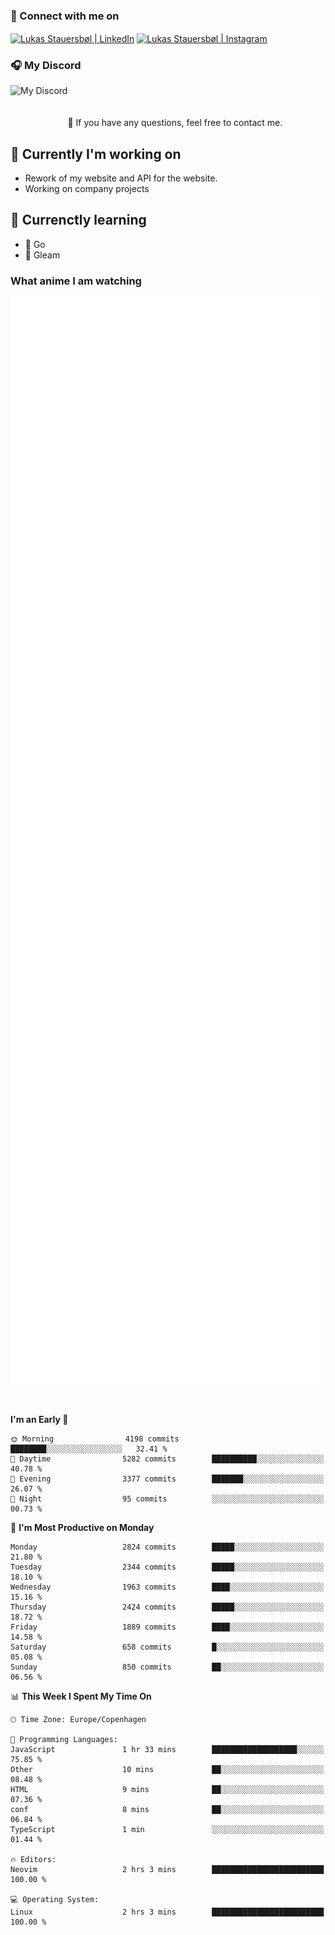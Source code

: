 ### 🔗 Connect with me on
<a href="https://www.instagram.com/lukas_stauersbol" target="_blank"><img align="center" src="https://raw.githubusercontent.com/stauersbol/stauersbol/main/images/instagram.svg" alt="Lukas Stauersbøl | LinkedIn" width="30px"/></a>
<a href="https://www.linkedin.com/in/lukas-stauersbol/" target="_blank"><img align="center" src="https://raw.githubusercontent.com/stauersbol/stauersbol/main/images/linkedin.svg" alt="Lukas Stauersbøl | Instagram" width="30px"/></a>

<p align="center">
 <h3>🎧 My Discord</h3>
 <img align="left" height="55px" src="https://discord.c99.nl/widget/theme-2/147806323323568128.png" alt="My Discord" />
</p>

<br/>
<br/>
<br/>
💬 If you have any questions, feel free to contact me.

## 🔭 Currently I'm working on
- Rework of my website and API for the website.
- Working on company projects
 
## 🌱 Currenctly learning
- 💙 Go
- 💜 Gleam

### What anime I am watching
<a href="https://anilist.co/user/slashiy/" align="center"><img align="center" width="500px" src="metrics.plugin.personal.anilist.svg" /></a>

<br/>

<!--START_SECTION:waka-->
**I'm an Early 🐤** 

```text
🌞 Morning                4198 commits        ████████░░░░░░░░░░░░░░░░░   32.41 % 
🌆 Daytime                5282 commits        ██████████░░░░░░░░░░░░░░░   40.78 % 
🌃 Evening                3377 commits        ███████░░░░░░░░░░░░░░░░░░   26.07 % 
🌙 Night                  95 commits          ░░░░░░░░░░░░░░░░░░░░░░░░░   00.73 % 
```
📅 **I'm Most Productive on Monday** 

```text
Monday                   2824 commits        █████░░░░░░░░░░░░░░░░░░░░   21.80 % 
Tuesday                  2344 commits        █████░░░░░░░░░░░░░░░░░░░░   18.10 % 
Wednesday                1963 commits        ████░░░░░░░░░░░░░░░░░░░░░   15.16 % 
Thursday                 2424 commits        █████░░░░░░░░░░░░░░░░░░░░   18.72 % 
Friday                   1889 commits        ████░░░░░░░░░░░░░░░░░░░░░   14.58 % 
Saturday                 658 commits         █░░░░░░░░░░░░░░░░░░░░░░░░   05.08 % 
Sunday                   850 commits         ██░░░░░░░░░░░░░░░░░░░░░░░   06.56 % 
```


📊 **This Week I Spent My Time On** 

```text
🕑︎ Time Zone: Europe/Copenhagen

💬 Programming Languages: 
JavaScript               1 hr 33 mins        ███████████████████░░░░░░   75.85 % 
Other                    10 mins             ██░░░░░░░░░░░░░░░░░░░░░░░   08.48 % 
HTML                     9 mins              ██░░░░░░░░░░░░░░░░░░░░░░░   07.36 % 
conf                     8 mins              ██░░░░░░░░░░░░░░░░░░░░░░░   06.84 % 
TypeScript               1 min               ░░░░░░░░░░░░░░░░░░░░░░░░░   01.44 % 

🔥 Editors: 
Neovim                   2 hrs 3 mins        █████████████████████████   100.00 % 

💻 Operating System: 
Linux                    2 hrs 3 mins        █████████████████████████   100.00 % 
```


<!--END_SECTION:waka-->

